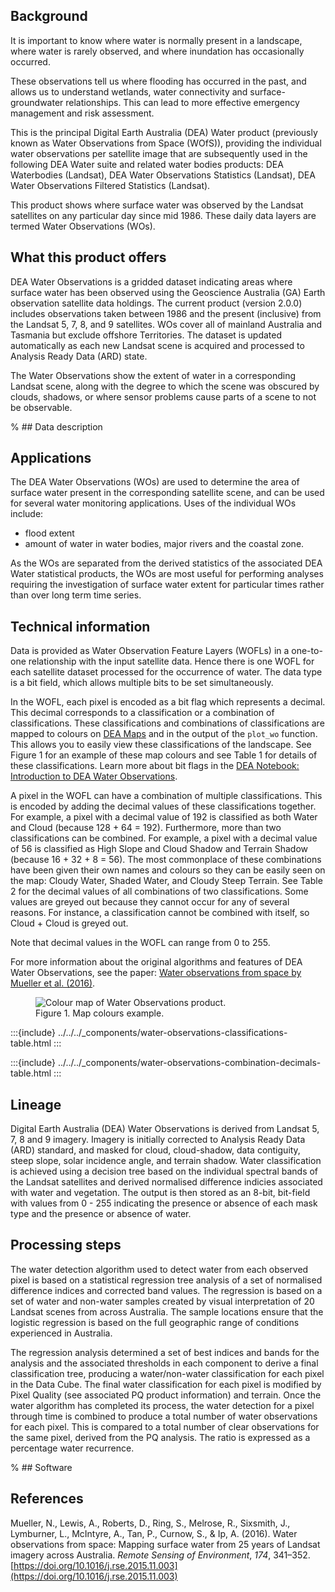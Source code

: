## Background

It is important to know where water is normally present in a landscape, where water is rarely observed, and where inundation has occasionally occurred.

These observations tell us where flooding has occurred in the past, and allows us to understand wetlands, water connectivity and surface-groundwater relationships. This can lead to more effective emergency management and risk assessment.

This is the principal Digital Earth Australia (DEA) Water product (previously known as Water Observations from Space (WOfS)), providing the individual water observations per satellite image that are subsequently used in the following DEA Water suite and related water bodies products: DEA Waterbodies (Landsat), DEA Water Observations Statistics (Landsat), DEA Water Observations Filtered Statistics (Landsat).

This product shows where surface water was observed by the Landsat satellites on any particular day since mid 1986. These daily data layers are termed Water Observations (WOs).

## What this product offers

DEA Water Observations is a gridded dataset indicating areas where surface water has been observed using the Geoscience Australia (GA) Earth observation satellite data holdings. The current product (version 2.0.0) includes observations taken between 1986 and the present (inclusive) from the Landsat 5, 7, 8, and 9 satellites. WOs cover all of mainland Australia and Tasmania but exclude offshore Territories. The dataset is updated automatically as each new Landsat scene is acquired and processed to Analysis Ready Data (ARD) state. 

The Water Observations show the extent of water in a corresponding Landsat scene, along with the degree to which the scene was obscured by clouds, shadows, or where sensor problems cause parts of a scene to not be observable.

% ## Data description

## Applications

The DEA Water Observations (WOs) are used to determine the area of surface water present in the corresponding satellite scene, and can be used for several water monitoring applications. Uses of the individual WOs include:

* flood extent
* amount of water in water bodies, major rivers and the coastal zone.

As the WOs are separated from the derived statistics of the associated DEA Water statistical products, the WOs are most useful for performing analyses requiring the investigation of surface water extent for particular times rather than over long term time series.

## Technical information

Data is provided as Water Observation Feature Layers (WOFLs) in a one-to-one relationship with the input satellite data. Hence there is one WOFL for each satellite dataset processed for the occurrence of water. The data type is a bit field, which allows multiple bits to be set simultaneously.

In the WOFL, each pixel is encoded as a bit flag which represents a decimal. This decimal corresponds to a classification or a combination of classifications. These classifications and combinations of classifications are mapped to colours on [DEA Maps](https://maps.dea.ga.gov.au/) and in the output of the `plot_wo` function. This allows you to easily view these classifications of the landscape. See Figure 1 for an example of these map colours and see Table 1 for details of these classifications. Learn more about bit flags in the [DEA Notebook: Introduction to DEA Water Observations](/notebooks/DEA_products/DEA_Water_Observations/).

A pixel in the WOFL can have a combination of multiple classifications. This is encoded by adding the decimal values of these classifications together. For example, a pixel with a decimal value of 192 is classified as both Water and Cloud (because 128 + 64 = 192). Furthermore, more than two classifications can be combined. For example, a pixel with a decimal value of 56 is classified as High Slope and Cloud Shadow and Terrain Shadow (because 16 + 32 + 8 = 56). The most commonplace of these combinations have been given their own names and colours so they can be easily seen on the map: Cloudy Water, Shaded Water, and Cloudy Steep Terrain. See Table 2 for the decimal values of all combinations of two classifications. Some values are greyed out because they cannot occur for any of several reasons. For instance, a classification cannot be combined with itself, so Cloud + Cloud is greyed out.

Note that decimal values in the WOFL can range from 0 to 255.

For more information about the original algorithms and features of DEA Water Observations, see the paper: [Water observations from space by Mueller et al. (2016)](https://doi.org/10.1016/j.rse.2015.11.003).

<figure>
    <img src="/_static/water-observations/water-observations-colours-example.png" alt="Colour map of Water Observations product." />
    <figcaption>Figure 1. Map colours example.</figcaption>
</figure>

:::{include} ../../../_components/water-observations-classifications-table.html
:::

:::{include} ../../../_components/water-observations-combination-decimals-table.html
:::

## Lineage

Digital Earth Australia (DEA) Water Observations is derived from Landsat 5, 7, 8 and 9 imagery. Imagery is initially corrected to Analysis Ready Data (ARD) standard, and masked for cloud, cloud-shadow, data contiguity, steep slope, solar incidence angle, and terrain shadow. Water classification is achieved using a decision tree based on the individual spectral bands of the Landsat satellites and derived normalised difference indicies associated with water and vegetation. The output is then stored as an 8-bit, bit-field with values from 0 - 255 indicating the presence or absence of each mask type and the presence or absence of water.

## Processing steps

The water detection algorithm used to detect water from each observed pixel is based on a statistical regression tree analysis of a set of normalised difference indices and corrected band values. The regression is based on a set of water and non-water samples created by visual interpretation of 20 Landsat scenes from across Australia. The sample locations ensure that the logistic regression is based on the full geographic range of conditions experienced in Australia.

The regression analysis determined a set of best indices and bands for the analysis and the associated thresholds in each component to derive a final classification tree, producing a water/non-water classification for each pixel in the Data Cube. The final water classification for each pixel is modified by Pixel Quality (see associated PQ product information) and terrain.
Once the water algorithm has completed its process, the water detection for a pixel through time is combined to produce a total number of water observations for each pixel. This is compared to a total number of clear observations for the same pixel, derived from the PQ analysis. The ratio is expressed as a percentage water recurrence.

% ## Software

## References

Mueller, N., Lewis, A., Roberts, D., Ring, S., Melrose, R., Sixsmith, J., Lymburner, L., McIntyre, A., Tan, P., Curnow, S., & Ip, A. (2016). Water observations from space: Mapping surface water from 25 years of Landsat imagery across Australia. *Remote Sensing of Environment*, *174*, 341–352. [https://doi.org/10.1016/j.rse.2015.11.003](https://doi.org/10.1016/j.rse.2015.11.003)

